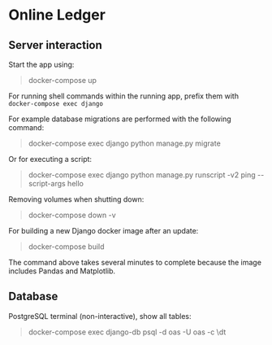 Online Ledger
==

Server interaction
--

Start the app using:
> docker-compose up

For running shell commands within the running app, prefix them with `docker-compose exec django`

For example database migrations are performed with the following command:
> docker-compose exec django python manage.py migrate

Or for executing a script:
> docker-compose exec django python manage.py runscript -v2 ping --script-args hello

Removing volumes when shutting down:
> docker-compose down -v

For building a new Django docker image after an update:
> docker-compose build

The command above takes several minutes to complete because the image includes Pandas and Matplotlib.

Database
--
PostgreSQL terminal (non-interactive), show all tables:
> docker-compose exec django-db psql -d oas -U oas -c \\dt


